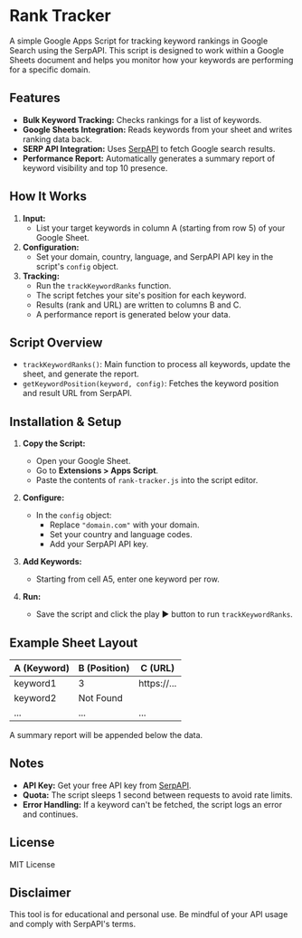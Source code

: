 # Rank Tracker

A simple Google Apps Script for tracking keyword rankings in Google Search using the SerpAPI. This script is designed to work within a Google Sheets document and helps you monitor how your keywords are performing for a specific domain.

## Features

- **Bulk Keyword Tracking:** Checks rankings for a list of keywords.
- **Google Sheets Integration:** Reads keywords from your sheet and writes ranking data back.
- **SERP API Integration:** Uses [SerpAPI](https://serpapi.com/) to fetch Google search results.
- **Performance Report:** Automatically generates a summary report of keyword visibility and top 10 presence.

## How It Works

1. **Input:**  
   - List your target keywords in column A (starting from row 5) of your Google Sheet.
2. **Configuration:**  
   - Set your domain, country, language, and SerpAPI API key in the script's `config` object.
3. **Tracking:**  
   - Run the `trackKeywordRanks` function.
   - The script fetches your site's position for each keyword.
   - Results (rank and URL) are written to columns B and C.
   - A performance report is generated below your data.

## Script Overview

- `trackKeywordRanks()`: Main function to process all keywords, update the sheet, and generate the report.
- `getKeywordPosition(keyword, config)`: Fetches the keyword position and result URL from SerpAPI.

## Installation & Setup

1. **Copy the Script:**
   - Open your Google Sheet.
   - Go to **Extensions > Apps Script**.
   - Paste the contents of `rank-tracker.js` into the script editor.

2. **Configure:**
   - In the `config` object:
     - Replace `"domain.com"` with your domain.
     - Set your country and language codes.
     - Add your SerpAPI API key.

3. **Add Keywords:**
   - Starting from cell A5, enter one keyword per row.

4. **Run:**
   - Save the script and click the play ▶️ button to run `trackKeywordRanks`.

## Example Sheet Layout

|   A (Keyword)   |   B (Position)   |   C (URL)   |
|-----------------|-----------------|-------------|
| keyword1        | 3               | https://... |
| keyword2        | Not Found       |             |
| ...             | ...             | ...         |

A summary report will be appended below the data.

## Notes

- **API Key:** Get your free API key from [SerpAPI](https://serpapi.com/).
- **Quota:** The script sleeps 1 second between requests to avoid rate limits.
- **Error Handling:** If a keyword can't be fetched, the script logs an error and continues.

## License

MIT License

## Disclaimer

This tool is for educational and personal use. Be mindful of your API usage and comply with SerpAPI's terms.
